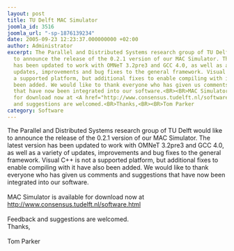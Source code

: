 ```yaml
---
layout: post
title: TU Delft MAC Simulator
joomla_id: 3516
joomla_url: "-sp-1876139234"
date: 2005-09-23 12:23:37.000000000 +02:00
author: Administrator
excerpt: The Parallel and Distributed Systems research group of TU Delft would like
  to announce the release of the 0.2.1 version of our MAC Simulator. The latest version
  has been updated to work with OMNeT 3.2pre3 and GCC 4.0, as well as a variety of
  updates, improvements and bug fixes to the general framework. Visual C++ is not
  a supported platform, but additional fixes to enable compiling with it have also
  been added. We would like to thank everyone who has given us comments and suggestions
  that have now been integrated into our software.<BR><BR>MAC Simulator is available
  for download now at <A href="http://www.consensus.tudelft.nl/software.html">http://www.consensus.tudelft.nl/software.html</A><BR><BR>Feedback
  and suggestions are welcomed.<BR>Thanks,<BR><BR>Tom Parker
category: Software
---
```

The Parallel and Distributed Systems research group of TU Delft would like to announce the release of the 0.2.1 version of our MAC Simulator. The latest version has been updated to work with OMNeT 3.2pre3 and GCC 4.0, as well as a variety of updates, improvements and bug fixes to the general framework. Visual C++ is not a supported platform, but additional fixes to enable compiling with it have also been added. We would like to thank everyone who has given us comments and suggestions that have now been integrated into our software.<BR><BR>MAC Simulator is available for download now at <A href="http://www.consensus.tudelft.nl/software.html">http://www.consensus.tudelft.nl/software.html</A><BR><BR>Feedback and suggestions are welcomed.<BR>Thanks,<BR><BR>Tom Parker 
